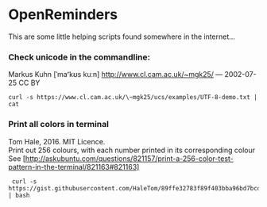 # OpenReminders
This are some little helping scripts found somewhere in the internet...

### Check unicode in the commandline:
Markus Kuhn [ˈmaʳkʊs kuːn] <http://www.cl.cam.ac.uk/~mgk25/> — 2002-07-25 CC BY  
 ```
 curl -s https://www.cl.cam.ac.uk/\~mgk25/ucs/examples/UTF-8-demo.txt | cat
 ```

### Print all colors in terminal
Tom Hale, 2016. MIT Licence.  
Print out 256 colours, with each number printed in its corresponding colour  
See [http://askubuntu.com/questions/821157/print-a-256-color-test-pattern-in-the-terminal/821163#821163]  
```
 curl -s https://gist.githubusercontent.com/HaleTom/89ffe32783f89f403bba96bd7bcd1263/raw/ | bash
```
